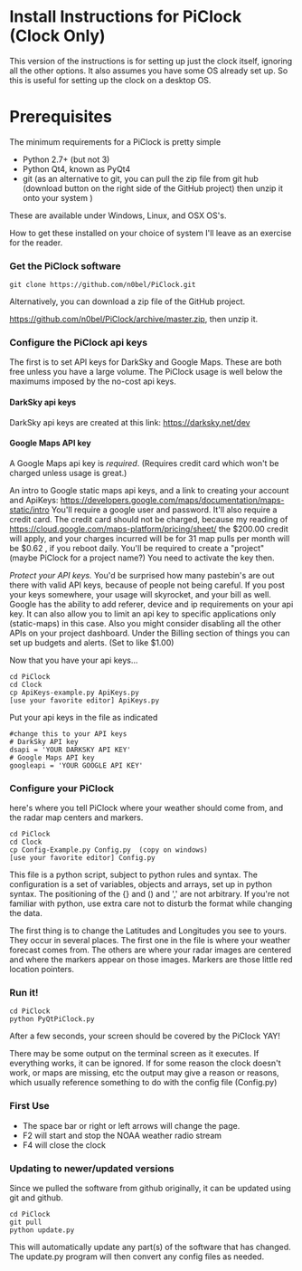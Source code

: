 # Install Instructions for PiClock (Clock Only)

This version of the instructions is for setting up just the clock
itself, ignoring all the other options.   It also assumes you have
some OS already set up.   So this is useful for setting up the
clock on a desktop OS.

# Prerequisites

The minimum requirements for a PiClock is pretty simple
* Python 2.7+ (but not 3)
* Python Qt4, known as PyQt4
* git (as an alternative to git, you can pull the zip file from git hub
(download button on the right side of the GitHub project) then unzip it
onto your system )

These are available under Windows, Linux, and OSX OS's.

How to get these installed on your choice of system I'll leave
as an exercise for the reader.

### Get the PiClock software
```
git clone https://github.com/n0bel/PiClock.git
```
Alternatively, you can download a zip file of the GitHub project.

https://github.com/n0bel/PiClock/archive/master.zip, then unzip it.


### Configure the PiClock api keys

The first is to set API keys for DarkSky and Google Maps.
These are both free unless you have a large volume.
The PiClock usage is well below the maximums imposed by the no-cost api keys.

#### DarkSky api keys

DarkSky api keys are created at this link:
https://darksky.net/dev

#### Google Maps API key

A Google Maps api key is _required_.  (Requires credit card which won't be
charged unless usage is great.)

An intro to Google static maps api keys, and a link to creating your account and ApiKeys:
https://developers.google.com/maps/documentation/maps-static/intro
You'll require a google user and password.  It'll also require a credit card.
The credit card should not be charged, because my reading of https://cloud.google.com/maps-platform/pricing/sheet/ the $200.00 credit will
apply, and your charges incurred will be for 31 map pulls per month will be
$0.62 , if you reboot daily.
You'll be required to create a "project" (maybe PiClock for a project name?)
You need to activate the key then.

_Protect your API keys._  You'd be surprised how many pastebin's are out
there with valid API keys, because of people not being careful.   If you post
your keys somewhere, your usage will skyrocket, and your bill as well.  Google
has the ability to add referer, device and ip requirements on your api key.  It
can also allow you to limit an api key to specific applications only (static-maps)
in this case.   Also you might consider disabling all the other APIs on your
project dashboard.   Under the Billing section of things you can set up budgets
and alerts.  (Set to like $1.00)


Now that you have your api keys...

```
cd PiClock
cd Clock
cp ApiKeys-example.py ApiKeys.py
[use your favorite editor] ApiKeys.py
```
Put your api keys in the file as indicated
```
#change this to your API keys
# DarkSky API key
dsapi = 'YOUR DARKSKY API KEY'
# Google Maps API key
googleapi = 'YOUR GOOGLE API KEY'
```

### Configure your PiClock
here's where you tell PiClock where your weather should come from, and the
radar map centers and markers.

```
cd PiClock
cd Clock
cp Config-Example.py Config.py  (copy on windows)
[use your favorite editor] Config.py
```

This file is a python script, subject to python rules and syntax.
The configuration is a set of variables, objects and arrays,
set up in python syntax.  The positioning of the {} and () and ','
are not arbitrary.  If you're not familiar with python, use extra
care not to disturb the format while changing the data.

The first thing is to change the Latitudes and Longitudes you see to yours.
They occur in several places. The first one in the file is where your weather
forecast comes from.   The others are where your radar images are centered
and where the markers appear on those images.  Markers are those little red
location pointers.

### Run it!

```
cd PiClock
python PyQtPiClock.py
```
After a few seconds, your screen should be covered by the PiClock  YAY!

There may be some output on the terminal screen as it executes.
If everything works, it can be ignored.  If for some reason the clock
doesn't work, or maps are missing, etc the output may give a reason
or reasons, which usually reference something to do with the config
file (Config.py)

### First Use

  * The space bar or right or left arrows will change the page.
  * F2 will start and stop the NOAA weather radio stream
  * F4 will close the clock


### Updating to newer/updated versions
Since we pulled the software from github originally, it can be updated
using git and github.
```
cd PiClock
git pull
python update.py
```
This will automatically update any part(s) of the software that has changed.
The update.py program will then convert any config files as needed.
